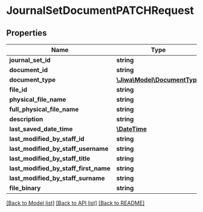 # JournalSetDocumentPATCHRequest

## Properties
Name | Type | Description | Notes
------------ | ------------- | ------------- | -------------
**journal_set_id** | **string** |  | [optional] 
**document_id** | **string** |  | [optional] 
**document_type** | [**\Jiwa\Model\DocumentType**](DocumentType.md) |  | [optional] 
**file_id** | **string** |  | [optional] 
**physical_file_name** | **string** |  | [optional] 
**full_physical_file_name** | **string** |  | [optional] 
**description** | **string** |  | [optional] 
**last_saved_date_time** | [**\DateTime**](\DateTime.md) |  | [optional] 
**last_modified_by_staff_id** | **string** |  | [optional] 
**last_modified_by_staff_username** | **string** |  | [optional] 
**last_modified_by_staff_title** | **string** |  | [optional] 
**last_modified_by_staff_first_name** | **string** |  | [optional] 
**last_modified_by_staff_surname** | **string** |  | [optional] 
**file_binary** | **string** |  | [optional] 

[[Back to Model list]](../README.md#documentation-for-models) [[Back to API list]](../README.md#documentation-for-api-endpoints) [[Back to README]](../README.md)


